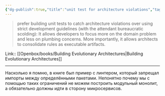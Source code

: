 ```yaml
---
{"dg-publish":true,"title":"unit test for architecture violations","tags":["quotes"],"date":"2022-09-03T21:49:57+03:00","modified_at":"2023-09-21T10:15:11+04:00","alias":"unit test for architecture violations","dg-path":"/quotes/202209032149.md","permalink":"/quotes/202209032149/","dgPassFrontmatter":true}
---
```



> prefer building unit tests to catch architecture violations over using strict development guidelines (with the attendant bureaucratic scolding): It allows developers to focus more on the domain problem and less on plumbing concerns. More importantly, it allows architects to consolidate rules as executable artifacts.

Link:: [[Openbox/books/Building Evolutionary Architectures\|Building Evolutionary Architectures]]

---

Насколько я помню, в книге был пример с линтером, который запрещал импорты между определёнными пакетами. Непонятно почему мы с помощью таких ограничений не можем построить модульный монолит, а обязательно должны идти в сторону микросервисов.
